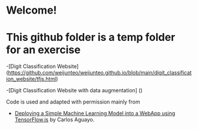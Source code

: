 # Welcome! 
# This github folder is a temp folder for an exercise

-[Digit Classification Website] (https://github.com/weijunteo/weijunteo.github.io/blob/main/digit_classification_website/tfjs.html)

-[Digit Classification Website with data augmentation] ()

Code is used and adapted with permission mainly from
- [Deploying a Simple Machine Learning Model into a WebApp using TensorFlow.js](https://towardsdatascience.com/deploying-a-simplemachine-learning-model-into-a-webapp-using-tensorflow-js-3609c297fb04) by Carlos Aguayo.

